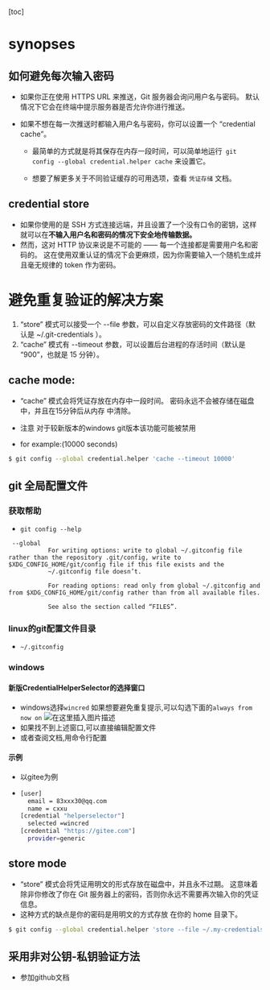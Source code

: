 [toc]

#  synopses

## 如何避免每次输入密码

- 如果你正在使用 HTTPS URL 来推送，Git 服务器会询问用户名与密码。 默认情况下它会在终端中提示服务器是否允许你进行推送。

- 如果不想在每一次推送时都输入用户名与密码，你可以设置一个 “credential cache”。 
  - 最简单的方式就是将其保存在内存一段时间，可以简单地运行` git config --global credential.helper cache` 来设置它。

  - 想要了解更多关于不同验证缓存的可用选项，查看 `凭证存储` 文档。


##  credential store

-  如果你使用的是 SSH 方式连接远端，并且设置了一个没有口令的密钥，这样就可以在**不输入用户名和密码的情况下安全地传输数据。** 
- 然而，这对 HTTP 协议来说是不可能的 —— 每一个连接都是需要用户名和密码的。 这在使用双重认证的情况下会更麻烦，因为你需要输入一个随机生成并且毫无规律的 token 作为密码。

#  避免重复验证的解决方案

  1. “store” 模式可以接受一个 --file <path> 参数，可以自定义存放密码的文件路径（默认是 ~/.git-credentials ）。
   2. “cache” 模式有 --timeout <seconds> 参数，可以设置后台进程的存活时间（默认是 “900”，也就是 15 分钟）。

##  cache mode:

-  “cache” 模式会将凭证存放在内存中一段时间。 密码永远不会被存储在磁盘中，并且在15分钟后从内存
   中清除。
-  注意 对于较新版本的windows git版本该功能可能被禁用

- for example:(10000 seconds)

```bash
$ git config --global credential.helper 'cache --timeout 10000'
```

##  git 全局配置文件



### 获取帮助

- `git config --help`

```
 --global
           For writing options: write to global ~/.gitconfig file rather than the repository .git/config, write to $XDG_CONFIG_HOME/git/config file if this file exists and the
           ~/.gitconfig file doesn’t.

           For reading options: read only from global ~/.gitconfig and from $XDG_CONFIG_HOME/git/config rather than from all available files.

           See also the section called “FILES”.
```



###  linux的git配置文件目录

- `~/.gitconfig`



### windows

#### 新版CredentialHelperSelector的选择窗口

- windows选择`wincred`
  如果想要避免重复提示,可以勾选下面的`always from now on`
  ![在这里插入图片描述](https://img-blog.csdnimg.cn/7774d68b2a3e4856aee0c1bf8a8b1511.png)
- 如果找不到上述窗口,可以直接编辑配置文件
- 或者查阅文档,用命令行配置

#### 示例

- 以gitee为例

- ```bash
  [user]
  	email = 83xxx30@qq.com
  	name = cxxu
  [credential "helperselector"]
  	selected =wincred
  [credential "https://gitee.com"]
  	provider=generic
  ```

  

##  store mode

-  “store” 模式会将凭证用明文的形式存放在磁盘中，并且永不过期。 这意味着除非你修改了你在 Git 服务器上的密码，否则你永远不需要再次输入你的凭证信息。 
-  这种方式的缺点是你的密码是用明文的方式存放
   在你的 home 目录下。

```bash
$ git config --global credential.helper 'store --file ~/.my-credentials'
```

##  采用非对公钥-私钥验证方法

- 参加github文档







